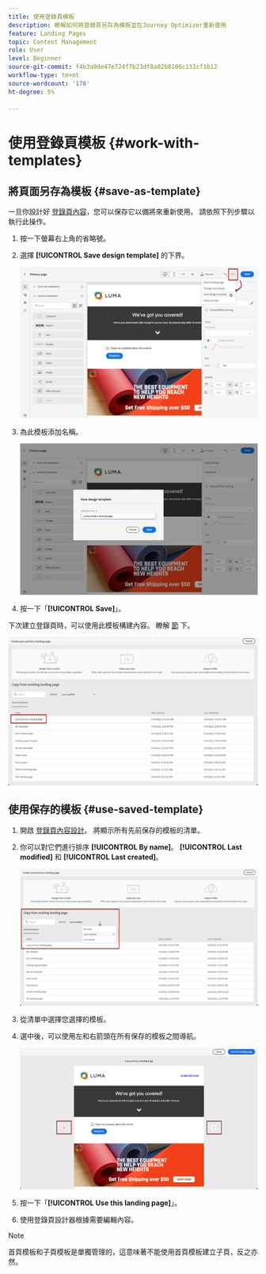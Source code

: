 ```yaml
---
title: 使用登錄頁模板
description: 瞭解如何將登錄頁另存為模板並在Journey Optimizer重新使用
feature: Landing Pages
topic: Content Management
role: User
level: Beginner
source-git-commit: f4b3a9de47e724f7b23df8a02b8106c131cf1b12
workflow-type: tm+mt
source-wordcount: '178'
ht-degree: 5%

---
```


# 使用登錄頁模板 {#work-with-templates}

## 將頁面另存為模板 {#save-as-template}

一旦你設計好 [登錄頁內容](lp-content.md)，您可以保存它以備將來重新使用。 請依照下列步驟以執行此操作。

1. 按一下螢幕右上角的省略號。

1. 選擇 **[!UICONTROL Save design template]** 的下界。

   ![](assets/lp_designer-save-template.png)

1. 為此模板添加名稱。

   ![](assets/lp_designer-template-name.png)

1. 按一下「**[!UICONTROL Save]**」。

下次建立登錄頁時，可以使用此模板構建內容。 瞭解 [節](#use-saved-template) 下。

![](assets/lp_designer-saved-template.png)

## 使用保存的模板 {#use-saved-template}

1. 開啟 [登錄頁內容設計](design-lp.md)。 將顯示所有先前保存的模板的清單。

1. 你可以對它們進行排序 **[!UICONTROL By name]**。 **[!UICONTROL Last modified]** 和 **[!UICONTROL Last created]**。

   ![](assets/lp_designer-saved-templates.png)

1. 從清單中選擇您選擇的模板。

1. 選中後，可以使用左和右箭頭在所有保存的模板之間導航。

   ![](assets/lp_designer-saved-templates-navigate.png)

1. 按一下「**[!UICONTROL Use this landing page]**」。

1. 使用登錄頁設計器根據需要編輯內容。

>[!NOTE]
>
>首頁模板和子頁模板是單獨管理的，這意味著不能使用首頁模板建立子頁，反之亦然。
